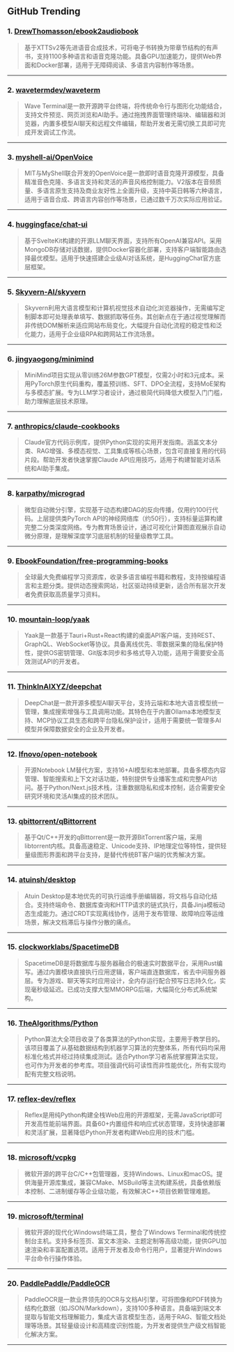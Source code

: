 ## GitHub Trending


### 1. [DrewThomasson/ebook2audiobook](https://github.com/DrewThomasson/ebook2audiobook)
> 基于XTTSv2等先进语音合成技术，可将电子书转换为带章节结构的有声书，支持1100多种语言和语音克隆功能。具备GPU加速能力，提供Web界面和Docker部署，适用于无障碍阅读、多语言内容制作等场景。
---

### 2. [wavetermdev/waveterm](https://github.com/wavetermdev/waveterm)
> Wave Terminal是一款开源跨平台终端，将传统命令行与图形化功能结合，支持文件预览、网页浏览和AI助手。通过拖拽界面管理终端块、编辑器和浏览器，内置多模型AI聊天和远程文件编辑，帮助开发者无需切换工具即可完成开发调试工作流。
---

### 3. [myshell-ai/OpenVoice](https://github.com/myshell-ai/OpenVoice)
> MIT与MyShell联合开发的OpenVoice是一款即时语音克隆开源模型，具备精准音色克隆、多语言支持和灵活的声音风格控制能力。V2版本在音频质量、多语言原生支持及商业友好性上全面升级，支持中英日韩等六种语言，适用于语音合成、跨语言内容创作等场景，已通过数千万次实际应用验证。
---

### 4. [huggingface/chat-ui](https://github.com/huggingface/chat-ui)
> 基于SvelteKit构建的开源LLM聊天界面，支持所有OpenAI兼容API。采用MongoDB存储对话数据，提供Docker容器化部署，支持客户端智能路由选择最优模型。适用于快速搭建企业级AI对话系统，是HuggingChat官方底层框架。
---

### 5. [Skyvern-AI/skyvern](https://github.com/Skyvern-AI/skyvern)
> Skyvern利用大语言模型和计算机视觉技术自动化浏览器操作，无需编写定制脚本即可处理表单填写、数据抓取等任务。其创新点在于通过视觉理解而非传统DOM解析来适应网站布局变化，大幅提升自动化流程的稳定性和泛化能力，适用于企业级RPA和跨网站工作流场景。
---

### 6. [jingyaogong/minimind](https://github.com/jingyaogong/minimind)
> MiniMind项目实现从零训练26M参数GPT模型，仅需2小时和3元成本。采用PyTorch原生代码重构，覆盖预训练、SFT、DPO全流程，支持MoE架构与多模态扩展。专为LLM学习者设计，通过极简代码降低大模型入门门槛，助力理解底层技术原理。
---

### 7. [anthropics/claude-cookbooks](https://github.com/anthropics/claude-cookbooks)
> Claude官方代码示例库，提供Python实现的实用开发指南。涵盖文本分类、RAG增强、多模态视觉、工具集成等核心场景，包含可直接复用的代码片段。帮助开发者快速掌握Claude API应用技巧，适用于构建智能对话系统和AI助手集成。
---

### 8. [karpathy/micrograd](https://github.com/karpathy/micrograd)
> 微型自动微分引擎，实现基于动态构建DAG的反向传播，仅用约100行代码。上层提供类PyTorch API的神经网络库（约50行），支持标量运算构建完整二分类深度网络。专为教育场景设计，通过可视化计算图直观展示自动微分原理，是理解深度学习底层机制的轻量级教学工具。
---

### 9. [EbookFoundation/free-programming-books](https://github.com/EbookFoundation/free-programming-books)
> 全球最大免费编程学习资源库，收录多语言编程书籍和教程，支持按编程语言和主题分类。提供动态搜索网站，社区驱动持续更新，适合所有层次开发者免费获取高质量学习资料。
---

### 10. [mountain-loop/yaak](https://github.com/mountain-loop/yaak)
> Yaak是一款基于Tauri+Rust+React构建的桌面API客户端，支持REST、GraphQL、WebSocket等协议。具备离线优先、零数据采集的隐私保护特性，提供OS密钥管理、Git版本同步和多格式导入功能，适用于需要安全高效测试API的开发者。
---

### 11. [ThinkInAIXYZ/deepchat](https://github.com/ThinkInAIXYZ/deepchat)
> DeepChat是一款开源多模型AI聊天平台，支持云端和本地大语言模型统一管理，集成搜索增强与工具调用功能。其特色在于内置Ollama本地模型支持、MCP协议工具生态和跨平台隐私保护设计，适用于需要统一管理多AI模型并保障数据安全的企业及开发者。
---

### 12. [lfnovo/open-notebook](https://github.com/lfnovo/open-notebook)
> 开源Notebook LM替代方案，支持16+AI模型和本地部署。具备多模态内容管理、智能搜索和上下文对话功能，特别提供专业播客生成和完整API访问。基于Python/Next.js技术栈，注重数据隐私和成本控制，适合需要安全研究环境和灵活AI集成的技术团队。
---

### 13. [qbittorrent/qBittorrent](https://github.com/qbittorrent/qBittorrent)
> 基于Qt/C++开发的qBittorrent是一款开源BitTorrent客户端，采用libtorrent内核。具备高速稳定、Unicode支持、IP地理定位等特性，提供轻量级图形界面和跨平台支持，是替代传统BT客户端的优秀解决方案。
---

### 14. [atuinsh/desktop](https://github.com/atuinsh/desktop)
> Atuin Desktop是本地优先的可执行运维手册编辑器，将文档与自动化结合。支持终端命令、数据库查询和HTTP请求的链式执行，具备Jinja模板动态生成能力。通过CRDT实现离线协作，适用于发布管理、故障响应等运维场景，解决文档滞后与操作分散的痛点。
---

### 15. [clockworklabs/SpacetimeDB](https://github.com/clockworklabs/SpacetimeDB)
> SpacetimeDB是将数据库与服务器融合的极速实时数据平台，采用Rust编写。通过内置模块直接执行应用逻辑，客户端直连数据库，省去中间服务器层。专为游戏、聊天等实时应用设计，全内存运行配合预写日志持久化，实现毫秒级延迟。已成功支撑大型MMORPG后端，大幅简化分布式系统架构。
---

### 16. [TheAlgorithms/Python](https://github.com/TheAlgorithms/Python)
> Python算法大全项目收录了各类算法的Python实现，主要用于教学目的。该项目覆盖了从基础数据结构到机器学习算法的完整体系，所有代码均采用标准化格式并经过持续集成测试。适合Python学习者系统掌握算法实现，也可作为开发者的参考库。项目强调代码可读性而非性能优化，所有实现均配有完整文档说明。
---

### 17. [reflex-dev/reflex](https://github.com/reflex-dev/reflex)
> Reflex是用纯Python构建全栈Web应用的开源框架，无需JavaScript即可开发高性能前端界面。具备60+内置组件和响应式状态管理，支持快速部署和灵活扩展，显著降低Python开发者构建Web应用的技术门槛。
---

### 18. [microsoft/vcpkg](https://github.com/microsoft/vcpkg)
> 微软开源的跨平台C/C++包管理器，支持Windows、Linux和macOS。提供海量开源库集成，兼容CMake、MSBuild等主流构建系统，具备依赖版本控制、二进制缓存等企业级功能，有效解决C++项目依赖管理难题。
---

### 19. [microsoft/terminal](https://github.com/microsoft/terminal)
> 微软开源的现代化Windows终端工具，整合了Windows Terminal和传统控制台主机。支持多标签页、富文本渲染、主题定制等高级功能，提供GPU加速渲染和丰富配置选项。适用于开发者及命令行用户，显著提升Windows平台命令行操作体验。
---

### 20. [PaddlePaddle/PaddleOCR](https://github.com/PaddlePaddle/PaddleOCR)
> PaddleOCR是一款业界领先的OCR与文档AI引擎，可将图像和PDF转换为结构化数据（如JSON/Markdown），支持100多种语言。具备端到端文本提取与智能文档理解能力，集成大语言模型生态，适用于RAG、智能文档处理等场景。其轻量级设计和高精度识别性能，为开发者提供生产级文档智能化解决方案。
---
